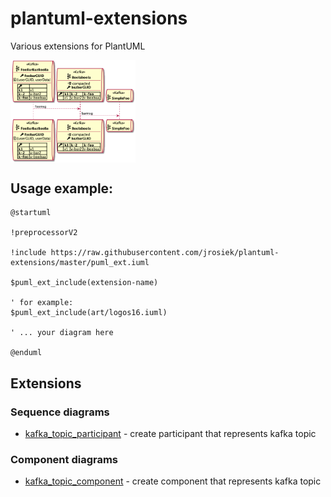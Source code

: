 # plantuml-extensions

Various extensions for PlantUML

<img src="sequence/kafka-topic-participant-example.png" width="200" align="center">

## Usage example:

```
@startuml

!preprocessorV2

!include https://raw.githubusercontent.com/jrosiek/plantuml-extensions/master/puml_ext.iuml

$puml_ext_include(extension-name)

' for example:
$puml_ext_include(art/logos16.iuml)

' ... your diagram here

@enduml
```

## Extensions

### Sequence diagrams

* [kafka_topic_participant](./sequence/kafka-topic-participant.md) - create participant that represents kafka topic


### Component diagrams

* [kafka_topic_component](./component/kafka-topic-component.md) - create component that represents kafka topic
